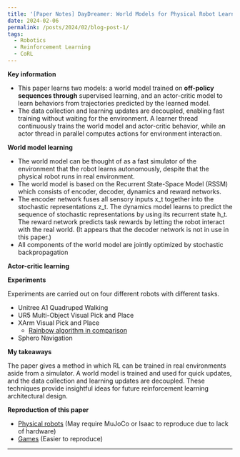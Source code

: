 ```yaml
---
title: '[Paper Notes] DayDreamer: World Models for Physical Robot Learning - CoRL 2022'
date: 2024-02-06
permalink: /posts/2024/02/blog-post-1/
tags:
  - Robotics
  - Reinforcement Learning
  - CoRL
---
```



**Key information**

- This paper learns two models: a world model trained on **off-policy sequences through** supervised learning, and an actor-critic model to learn behaviors from trajectories predicted by the learned model.
- The data collection and learning updates are decoupled, enabling fast training without waiting for the environment. A learner thread continuously trains the world model and actor-critic behavior, while an actor thread in parallel computes actions for environment interaction.

**World model learning**

- The world model can be thought of as a fast simulator of the environment that the robot learns autonomously, despite that the physical robot runs in real environment.
- The world model is based on the Recurrent State-Space Model (RSSM) which consists of encoder, decoder, dynamics and reward networks.
- The encoder network fuses all sensory inputs x_t together into the stochastic representations z_t. The dynamics model learns to predict the sequence of stochastic representations by using its recurrent state h_t. The reward network predicts task rewards by letting the robot interact with the real world. (It appears that the decoder network is not in use in this paper.)
- All components of the world model are jointly optimized by stochastic backpropagation

**Actor-critic learning**

**Experiments**

Experiments are carried out on four different robots with different tasks.

- Unitree A1 Quadruped Walking
- UR5 Multi-Object Visual Pick and Place
- XArm Visual Pick and Place
    - [Rainbow algorithm in comparison](https://arxiv.org/pdf/1710.02298.pdf)
- Sphero Navigation

**My takeaways**

The paper gives a method in which RL can be trained in real environments aside from a simulator. A world model is trained and used for quick updates, and the data collection and learning updates are decoupled. These techniques provide insightful ideas for future reinforcement learning architectural design.

**Reproduction of this paper**

- [Physical robots](https://github.com/danijar/daydreamer) (May require MuJoCo or Isaac to reproduce due to lack of hardware)
- [Games](https://github.com/danijar/dreamerv2) (Easier to reproduce)

------

